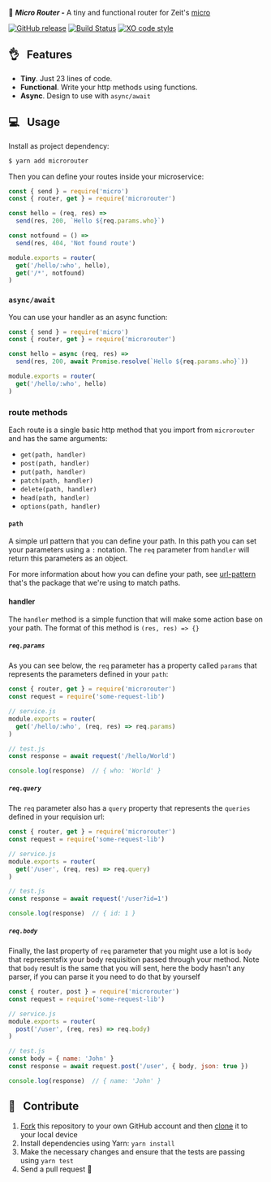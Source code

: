 :station:  _**Micro Router -**_ A tiny and functional router for Zeit's [micro](https://github.com/zeit/micro)

[![GitHub release](https://img.shields.io/github/release/pedronauck/micro-router.svg)]()
[![Build Status](https://travis-ci.org/pedronauck/micro-router.svg?branch=master)](https://travis-ci.org/pedronauck/micro-router)
[![XO code style](https://img.shields.io/badge/code_style-XO-5ed9c7.svg)](https://github.com/sindresorhus/xo)

## 👌 &nbsp; Features

- **Tiny**. Just 23 lines of code.
- **Functional**. Write your http methods using functions.
- **Async**. Design to use with `async/await`

## 💻 &nbsp; Usage

Install as project dependency:

```bash
$ yarn add microrouter
```

Then you can define your routes inside your microservice:

```js
const { send } = require('micro')
const { router, get } = require('microrouter')

const hello = (req, res) =>
  send(res, 200, `Hello ${req.params.who}`)

const notfound = () =>
  send(res, 404, 'Not found route')

module.exports = router(
  get('/hello/:who', hello),
  get('/*', notfound)
)
```

### `async/await`

You can use your handler as an async function:

```js
const { send } = require('micro')
const { router, get } = require('microrouter')

const hello = async (req, res) =>
  send(res, 200, await Promise.resolve(`Hello ${req.params.who}`))

module.exports = router(
  get('/hello/:who', hello)
)
```

### route methods

Each route is a single basic http method that you import from `microrouter` and has the same arguments:

- `get(path, handler)`
- `post(path, handler)`
- `put(path, handler)`
- `patch(path, handler)`
- `delete(path, handler)`
- `head(path, handler)`
- `options(path, handler)`

#### `path`

A simple url pattern that you can define your path. In this path you can set your parameters using a `:` notation. The `req` parameter from `handler` will return this parameters as an object.

For more information about how you can define your path, see [url-pattern](https://github.com/snd/url-pattern) that's the package that we're using to match paths.

#### handler

The `handler` method is a simple function that will make some action base on your path.
The format of this method is `(res, res) => {}`

##### `req.params`

As you can see below, the `req` parameter has a property called `params` that represents the parameters defined in your `path`:

```js
const { router, get } = require('microrouter')
const request = require('some-request-lib')

// service.js
module.exports = router(
  get('/hello/:who', (req, res) => req.params)
)

// test.js
const response = await request('/hello/World')

console.log(response)  // { who: 'World' }
```

##### `req.query`

The `req` parameter also has a `query` property that represents the `queries` defined in your requision url:

```js
const { router, get } = require('microrouter')
const request = require('some-request-lib')

// service.js
module.exports = router(
  get('/user', (req, res) => req.query)
)

// test.js
const response = await request('/user?id=1')

console.log(response)  // { id: 1 }
```

##### `req.body`

Finally, the last property of `req` parameter that you might use a lot is `body` that representsfix your body requisition passed through your method. Note that `body` result is the same that you will sent, here the body hasn't any parser, if you can parse it you need to do that by yourself

```js
const { router, post } = require('microrouter')
const request = require('some-request-lib')

// service.js
module.exports = router(
  post('/user', (req, res) => req.body)
)

// test.js
const body = { name: 'John' }
const response = await request.post('/user', { body, json: true })

console.log(response)  // { name: 'John' }
```

## 🕺 &nbsp; Contribute

1. [Fork](https://help.github.com/articles/fork-a-repo/) this repository to your own GitHub account and then [clone](https://help.github.com/articles/cloning-a-repository/) it to your local device
2. Install dependencies using Yarn: `yarn install`
3. Make the necessary changes and ensure that the tests are passing using `yarn test`
4. Send a pull request 🙌
